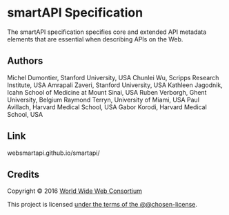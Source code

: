 # smartAPI Specification

The smartAPI specification specifies core and extended API metadata elements that are essential when describing APIs on the Web.

## Authors
Michel Dumontier, Stanford University, USA
Chunlei Wu, Scripps Research Institute, USA
Amrapali Zaveri, Stanford University, USA
Kathleen Jagodnik, Icahn School of Medicine at Mount Sinai, USA
Ruben Verborgh, Ghent University, Belgium
Raymond Terryn, University of Miami, USA
Paul Avillach, Harvard Medical School, USA
Gabor Korodi, Harvard Medical School, USA

## Link

websmartapi.github.io/smartapi/

## Credits

Copyright © 2016 [World Wide Web Consortium](http://www.w3.org/)

This project is licensed [under the terms of the @@chosen-license](LICENSE.md).
